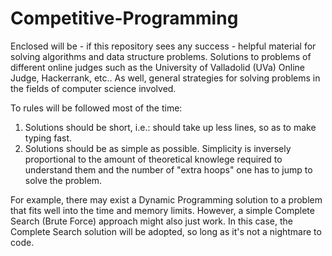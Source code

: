 # Competitive-Programming
Enclosed will be - if this repository sees any success - helpful material for solving algorithms and data structure problems.
Solutions to problems of different online judges such as the University of Valladolid (UVa) Online Judge, Hackerrank, etc..
As well, general strategies for solving problems in the fields of computer science involved.

To rules will be followed most of the time:
  1) Solutions should be short, i.e.: should take up less lines, so as to make typing fast.
  2) Solutions should be as simple as possible. Simplicity is inversely proportional to the amount of theoretical knowlege required to understand them and the number of "extra hoops" one has to jump to solve the problem.
  
  For example, there may exist a Dynamic Programming solution to a problem that fits well into the time and memory limits. However, a simple Complete Search (Brute Force) approach might also just work. In this case, the Complete Search solution will be adopted, so long as it's not a nightmare to code.
